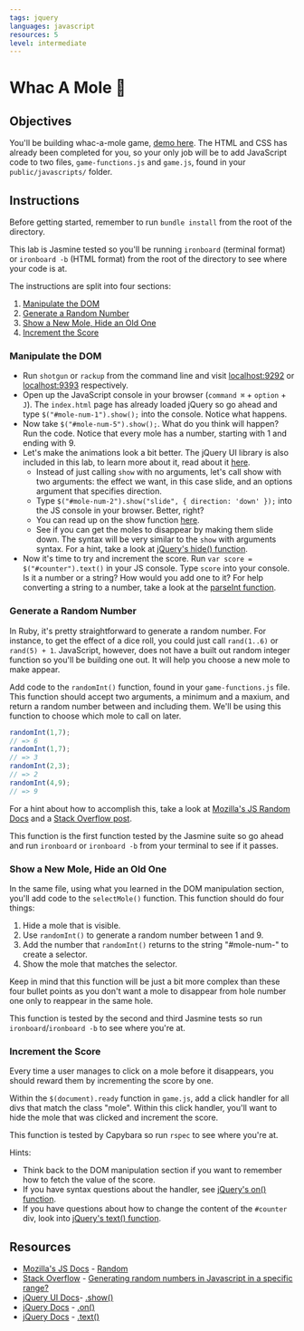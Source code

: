 ```yaml
---
tags: jquery
languages: javascript
resources: 5
level: intermediate
---
```


# Whac A Mole :hammer: 


## Objectives

You'll be building whac-a-mole game, [demo here](http://kthffmn.github.io/whac-a-mole/). The HTML and CSS has already been completed for you, so your only job will be to add JavaScript code to two files, `game-functions.js` and `game.js`, found in your `public/javascripts/` folder.

## Instructions

Before getting started, remember to run `bundle install` from the root of the directory. 

This lab is Jasmine tested so you'll be running `ironboard` (terminal format) or `ironboard -b` (HTML format) from the root of the directory to see where your code is at.

The instructions are split into four sections:

1. [Manipulate the DOM](#manipulate-the-dom)
2. [Generate a Random Number](#generate-a-random-number)
3. [Show a New Mole, Hide an Old One](#show-a-new-mole-hide-an-old-one)
4. [Increment the Score](#increment-the-score)

### Manipulate the DOM

* Run `shotgun` or `rackup` from the command line and visit [localhost:9292](http://localhost:9292/) or [localhost:9393](http://localhost:9292/) respectively.
* Open up the JavaScript console in your browser (`command ⌘` + `option` + `J`). The `index.html` page has already loaded jQuery so go ahead and type `$("#mole-num-1").show();` into the console. Notice what happens.
* Now take `$("#mole-num-5").show();`. What do you think will happen? Run the code. Notice that every mole has a number, starting with 1 and ending with 9.
* Let's make the animations look a bit better. The jQuery UI library is also included in this lab, to learn more about it, read about it [here](http://api.jqueryui.com/).
  * Instead of just calling `show` with no arguments, let's call show with two arguments: the effect we want, in this case slide, and an options argument that specifies direction.
  * Type `$("#mole-num-2").show("slide", { direction: 'down' });` into the JS console in your browser. Better, right?
  * You can read up on the show function [here](http://api.jqueryui.com/show).
  * See if you can get the moles to disappear by making them slide down. The syntax will be very similar to the `show` with arguments syntax. For a hint, take a look at [jQuery's hide() function](http://api.jqueryui.com/hide/).
* Now it's time to try and increment the score. Run `var score = $("#counter").text()` in your JS console. Type `score` into your console. Is it a number or a string? How would you add one to it? For help converting a string to a number, take a look at the [parseInt function](https://developer.mozilla.org/en-US/docs/Web/JavaScript/Reference/Global_Objects/parseInt).

### Generate a Random Number

In Ruby, it's pretty straightforward to generate a random number. For instance, to get the effect of a dice roll, you could just call `rand(1..6)` or `rand(5) + 1`. JavaScript, however, does not have a built out random integer function so you'll be building one out. It will help you choose a new mole to make appear.

Add code to the `randomInt()` function, found in your `game-functions.js` file. This function should accept two arguments, a minimum and a maxium, and return a random number between and including them. We'll be using this function to choose which mole to call on later.

```javascript
randomInt(1,7);
// => 6
randomInt(1,7);
// => 3
randomInt(2,3);
// => 2
randomInt(4,9);
// => 9
```

For a hint about how to accomplish this, take a look at [Mozilla's JS Random Docs](https://developer.mozilla.org/en-US/docs/Web/JavaScript/Reference/Global_Objects/Math/random) and a [Stack Overflow post](http://stackoverflow.com/a/1527820/2890716).

This function is the first function tested by the Jasmine suite so go ahead and run `ironboard` or `ironboard -b` from your terminal to see if it passes.

### Show a New Mole, Hide an Old One

In the same file, using what you learned in the DOM manipulation section, you'll add code to the `selectMole()` function. This function should do four things:

1. Hide a mole that is visible.
2. Use `randomInt()` to generate a random number between 1 and 9.
3. Add the number that `randomInt()` returns to the string "#mole-num-" to create a selector.
4. Show the mole that matches the selector.

Keep in mind that this function will be just a bit more complex than these four bullet points as you don't want a mole to disappear from hole number one only to reappear in the same hole.

This function is tested by the second and third Jasmine tests so run `ironboard`/`ironboard -b` to see where you're at.

### Increment the Score

Every time a user manages to click on a mole before it disappears, you should reward them by incrementing the score by one.

Within the `$(document).ready` function in `game.js`, add a click handler for all divs that match the class "mole". Within this click handler, you'll want to hide the mole that was clicked and increment the score. 

This function is tested by Capybara so run `rspec` to see where you're at.

Hints:
* Think back to the DOM manipulation section if you want to remember how to fetch the value of the score.
* If you have syntax questions about the handler, see [jQuery's on() function](http://api.jquery.com/on/).
* If you have questions about how to change the content of the `#counter` div, look into [jQuery's text() function](http://api.jquery.com/text/).

## Resources
* [Mozilla's JS Docs](https://developer.mozilla.org/en-US/docs/Web/JavaScript/) - [Random](https://developer.mozilla.org/en-US/docs/Web/JavaScript/Reference/Global_Objects/Math/random)
* [Stack Overflow](http://stackoverflow.com/) - [Generating random numbers in Javascript in a specific range?](http://stackoverflow.com/a/1527820/2890716)
* [jQuery UI Docs](http://api.jqueryui.com/)- [.show()](http://api.jqueryui.com/show/)
* [jQuery Docs](http://api.jquery.com/) - [.on()](http://api.jquery.com/on/)
* [jQuery Docs](http://api.jquery.com/) - [.text()](http://api.jquery.com/text/)
